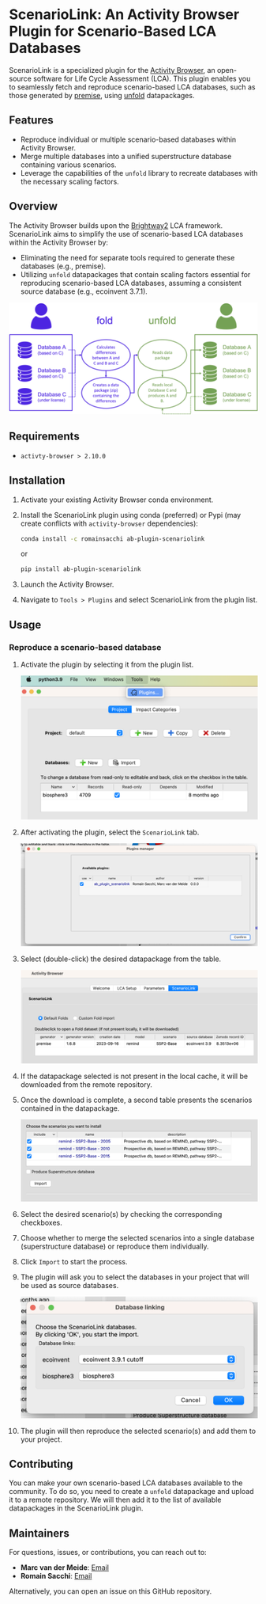 # ScenarioLink: An Activity Browser Plugin for Scenario-Based LCA Databases

ScenarioLink is a specialized plugin for the [Activity Browser](https://github.com/LCA-ActivityBrowser/activity-browser), an open-source software for Life Cycle Assessment (LCA). This plugin enables you to seamlessly fetch and reproduce scenario-based LCA databases, such as those generated by [premise](https://github.com/polca/premise), using [unfold](https://github.com/polca/unfold) datapackages.

## Features

- Reproduce individual or multiple scenario-based databases within Activity Browser.
- Merge multiple databases into a unified superstructure database containing various scenarios.
- Leverage the capabilities of the `unfold` library to recreate databases with the necessary scaling factors.

## Overview

The Activity Browser builds upon the [Brightway2](https://brightway.dev) LCA framework. ScenarioLink aims to simplify the use of scenario-based LCA databases within the Activity Browser by:

- Eliminating the need for separate tools required to generate these databases (e.g., premise).
- Utilizing `unfold` datapackages that contain scaling factors essential for reproducing scenario-based LCA databases, assuming a consistent source database (e.g., ecoinvent 3.7.1).

![Flow Diagram](assets/flow_diagram.png)

## Requirements

- ``activty-browser > 2.10.0``

## Installation

1. Activate your existing Activity Browser conda environment.
2. Install the ScenarioLink plugin using conda (preferred) or Pypi (may create conflicts with `activity-browser` dependencies):

    ```bash
    conda install -c romainsacchi ab-plugin-scenariolink
    ```
   
    or

    ```bash
    pip install ab-plugin-scenariolink
    ```


4. Launch the Activity Browser.
5. Navigate to `Tools > Plugins` and select ScenarioLink from the plugin list.

## Usage

### Reproduce a scenario-based database

1. Activate the plugin by selecting it from the plugin list.

    ![Plugin List](assets/plugin_list.png)

2. After activating the plugin, select the `ScenarioLink` tab.

    ![ScenarioLink Tab](assets/scenariolink_tab.png)

3. Select (double-click) the desired datapackage from the table.

    ![Datapackage Table](assets/datapackage_table.png)

4. If the datapackage selected is not present in the local cache, it will be downloaded from the remote repository.
5. Once the download is complete, a second table presents the scenarios contained in the datapackage.

    ![Scenario Table](assets/scenario_table.png)

6. Select the desired scenario(s) by checking the corresponding checkboxes.
7. Choose whether to merge the selected scenarios into a single database (superstructure database) or reproduce them individually.
8. Click `Import` to start the process.
9. The plugin will ask you to select the databases in your project that will be used as source databases.

    ![Source Database Selection](assets/source_database_selection.png)

10. The plugin will then reproduce the selected scenario(s) and add them to your project.

## Contributing

You can make your own scenario-based LCA databases available to the community.
To do so, you need to create a `unfold` datapackage and upload it to a remote repository.
We will then add it to the list of available datapackages in the ScenarioLink plugin.


## Maintainers

For questions, issues, or contributions, you can reach out to:

- **Marc van der Meide**: [Email](mailto:m.t.van.der.meide@cml.leidenuniv.nl)
- **Romain Sacchi**: [Email](mailto:romain.sacchi@psi.ch)

Alternatively, you can open an issue on this GitHub repository.
